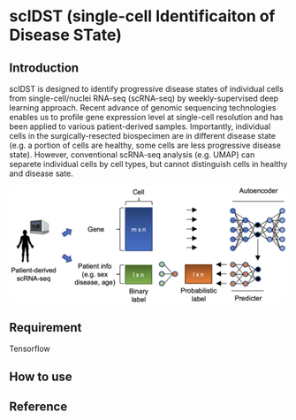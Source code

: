 # scIDST (single-cell Identificaiton of Disease STate)
## Introduction
scIDST is designed to identify progressive disease states of individual cells from single-cell/nuclei RNA-seq (scRNA-seq) by weekly-supervised deep learning approach. Recent advance of genomic sequencing technologies enables us to profile gene expression level at single-cell resolution and has been applied to various patient-derived samples. Importantly, individual cells in the surgically-resected biospecimen are in different disease state (e.g. a portion of cells are healthy, some cells are less progressive disease state). However, conventional scRNA-seq analysis (e.g. UMAP) can separete individual cells by cell types, but cannot distinguish cells in healthy and disease sate.
  
![alt text](model.png)
## Requirement
Tensorflow

## How to use

## Reference
